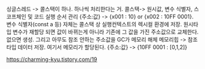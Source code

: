 싱글스레드 -> 콜스택이 하나. 하나씩 처리한다는 거.
콜스택-> 원시값, 변수 식별자, 스코프체인 및 코드 실행 순서 관리 {주소:값} -> {x001 : 10} or {x002 : 10FF 0001}. 변수 식별자(const a 등) 자체는 콜스택 상 실행컨텍스트의 렉시컬 환경에 저장.
원시타입 변수가 재할당 되면 값이 바뀌는게 아니라 기존에 그 값을 가진 주소값으로 교체한다. 없으면 생성. 그리고 아무도 참조 안하는 주소값을 GC가 메모리 해체
메모리힙 -> 참조 타입 데이터 저장. 여기서 메모리가 할당된다. {주소:값} -> {10FF 0001 : \[0,1,2\]}

https://charming-kyu.tistory.com/19
